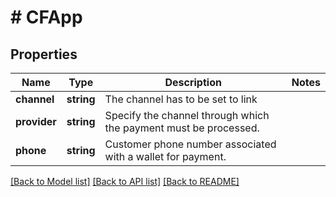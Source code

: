 # # CFApp

## Properties

Name | Type | Description | Notes
------------ | ------------- | ------------- | -------------
**channel** | **string** | The channel has to be set to link |
**provider** | **string** | Specify the channel through which the payment must be processed. |
**phone** | **string** | Customer phone number associated with a wallet for payment. |

[[Back to Model list]](../../README.md#models) [[Back to API list]](../../README.md#endpoints) [[Back to README]](../../README.md)
